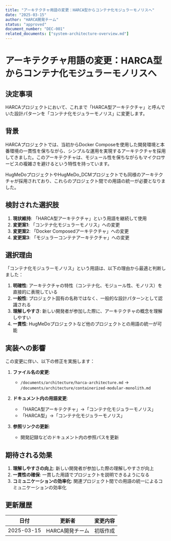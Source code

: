 ```yaml
---
title: "アーキテクチャ用語の変更：HARCA型からコンテナ化モジュラーモノリスへ"
date: "2025-03-15"
author: "HARCA開発チーム"
status: "approved"
document_number: "DEC-001"
related_documents: ["system-architecture-overview.md"]
---
```


# アーキテクチャ用語の変更：HARCA型からコンテナ化モジュラーモノリスへ

## 決定事項

HARCAプロジェクトにおいて、これまで「HARCA型アーキテクチャ」と呼んでいた設計パターンを「コンテナ化モジュラーモノリス」に変更します。

## 背景

HARCAプロジェクトでは、当初からDocker Composeを使用した開発環境と本番環境の一貫性を保ちながら、シンプルな運用を実現するアーキテクチャを採用してきました。このアーキテクチャは、モジュール性を保ちながらもマイクロサービスの複雑さを避けるという特性を持っています。

HugMeDoプロジェクトやHugMeDo_DCMプロジェクトでも同様のアーキテクチャが採用されており、これらのプロジェクト間での用語の統一が必要となりました。

## 検討された選択肢

1. **現状維持**: 「HARCA型アーキテクチャ」という用語を継続して使用
2. **変更案1**: 「コンテナ化モジュラーモノリス」への変更
3. **変更案2**: 「Docker Composedアーキテクチャ」への変更
4. **変更案3**: 「モジュラーコンテナアーキテクチャ」への変更

## 選択理由

「コンテナ化モジュラーモノリス」という用語は、以下の理由から最適と判断しました：

1. **明確性**: アーキテクチャの特性（コンテナ化、モジュール性、モノリス）を直接的に表現している
2. **一般性**: プロジェクト固有の名称ではなく、一般的な設計パターンとして認識される
3. **理解しやすさ**: 新しい開発者が参加した際に、アーキテクチャの概念を理解しやすい
4. **一貫性**: HugMeDoプロジェクトなど他のプロジェクトとの用語の統一が可能

## 実装への影響

この変更に伴い、以下の修正を実施します：

1. **ファイル名の変更**:
   - `/documents/architecture/harca-architecture.md` → `/documents/architecture/containerized-modular-monolith.md`

2. **ドキュメント内の用語変更**:
   - 「HARCA型アーキテクチャ」→「コンテナ化モジュラーモノリス」
   - 「HARCA型」→「コンテナ化モジュラーモノリス」

3. **参照リンクの更新**:
   - 開発記録などのドキュメント内の参照パスを更新

## 期待される効果

1. **理解しやすさの向上**: 新しい開発者が参加した際の理解しやすさが向上
2. **一貫性の確保**: 一貫した用語でプロジェクトを説明できるようになる
3. **コミュニケーションの効率化**: 関連プロジェクト間での用語の統一によるコミュニケーションの効率化

## 更新履歴

| 日付 | 更新者 | 変更内容 |
|------|--------|----------|
| 2025-03-15 | HARCA開発チーム | 初版作成 |
